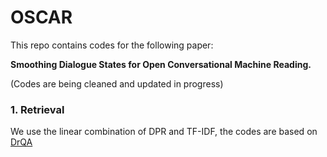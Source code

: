 # OSCAR

This repo contains codes for the following paper:

**Smoothing Dialogue States for Open Conversational Machine Reading.**

(Codes are being cleaned and updated in progress)

### 1. Retrieval
We use the linear combination of DPR and TF-IDF, the codes are based on [DrQA](https://github.com/facebookresearch/DrQA)
